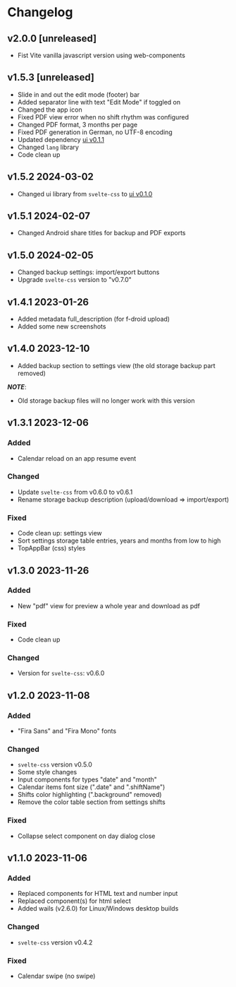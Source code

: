 # Changelog

## v2.0.0 [unreleased]

- Fist Vite vanilla javascript version using web-components

## v1.5.3 [unreleased]

- Slide in and out the edit mode (footer) bar
- Added separator line with text "Edit Mode" if toggled on
- Changed the app icon
- Fixed PDF view error when no shift rhythm was configured
- Changed PDF format, 3 months per page
- Fixed PDF generation in German, no UTF-8 encoding
- Updated dependency [ui v0.1.1](https://github.com/knackwurstking/ui.git)
- Changed `lang` library
- Code clean up

## v1.5.2 2024-03-02

- Changed ui library from `svelte-css` to [ui v0.1.0](https://github.com/knackwurstking/ui.git)

## v1.5.1 2024-02-07

- Changed Android share titles for backup and PDF exports

## v1.5.0 2024-02-05

- Changed backup settings: import/export buttons
- Upgrade `svelte-css` version to "v0.7.0"

## v1.4.1 2023-01-26

- Added metadata full_description (for f-droid upload)
- Added some new screenshots

## v1.4.0 2023-12-10

- Added backup section to settings view (the old storage backup part removed)

**_NOTE_**:

- Old storage backup files will no longer work with this version

## v1.3.1 2023-12-06

### Added

- Calendar reload on an app resume event

### Changed

- Update `svelte-css` from v0.6.0 to v0.6.1
- Rename storage backup description (upload/download => import/export)

### Fixed

- Code clean up: settings view
- Sort settings storage table entries, years and months from low to high
- TopAppBar (css) styles

## v1.3.0 2023-11-26

### Added

- New "pdf" view for preview a whole year and download as pdf

### Fixed

- Code clean up

### Changed

- Version for `svelte-css`: v0.6.0

## v1.2.0 2023-11-08

### Added

- "Fira Sans" and "Fira Mono" fonts

### Changed

- `svelte-css` version v0.5.0
- Some style changes
- Input components for types "date" and "month"
- Calendar items font size (".date" and ".shiftName")
- Shifts color highlighting (".background" removed)
- Remove the color table section from settings shifts

### Fixed

- Collapse select component on day dialog close

## v1.1.0 2023-11-06

### Added

- Replaced components for HTML text and number input
- Replaced component(s) for html select
- Added wails (v2.6.0) for Linux/Windows desktop builds

### Changed

- `svelte-css` version v0.4.2

### Fixed

- Calendar swipe (no swipe)
